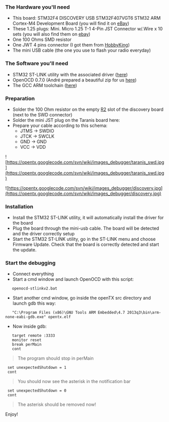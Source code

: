 ### The Hardware you'll need ###

  * This board: STM32F4 DISCOVERY USB STM32F407VGT6 STM32 ARM Cortex-M4 Development Board (you will find it on [eBay](http://cgi.ebay.fr/ws/eBayISAPI.dll?ViewItem&item=151033382663))
  * These 1.25 plugs: Mini. Micro 1.25 T-1 4-Pin JST Connector w/.Wire x 10 sets (you will also find them on [ebay](http://cgi.ebay.fr/ws/eBayISAPI.dll?ViewItem&item=181198791446#ht_3569wt_1031))
  * One 100 Ohms SMD resistor
  * One JWT 4 pins connector (I got them from [HobbyKing](http://www.hobbyking.com/hobbyking/store/uh_viewItem.asp?idProduct=29279))
  * The mini USB cable (the one you use to flash your radio everyday)


### The Software you'll need ###

  * STM32 ST-LINK utility with the associated driver ([here](http://www.st.com/web/en/catalog/tools/PF258168))
  * OpenOCD 0.7.0 (André prepared a beautiful zip for us [here](https://code.google.com/p/opentx/downloads/detail?name=openocd-0.7.0.zip))
  * The GCC ARM toolchain ([here](https://launchpad.net/gcc-arm-embedded/+download))


### Preparation ###

  * Solder the 100 Ohm resistor on the empty [R2](https://code.google.com/p/opentx/source/detail?r=2) slot of the discovery board (next to the SWD connector)
  * Solder the mini JST plug on the Taranis board here:
  * Prepare your cable according to this schema:
    * JTMS -> SWDIO
    * JTCK -> SWCLK
    * GND  -> GND
    * VCC  -> VDD

![https://opentx.googlecode.com/svn/wiki/images_debugger/taranis_swd.jpg](https://opentx.googlecode.com/svn/wiki/images_debugger/taranis_swd.jpg)

![https://opentx.googlecode.com/svn/wiki/images_debugger/discovery.jpg](https://opentx.googlecode.com/svn/wiki/images_debugger/discovery.jpg)

### Installation ###

  * Install the STM32 ST-LINK utility, it will automatically install the driver for the board
  * Plug the board through the mini-usb cable. The board will be detected and the driver correctly setup
  * Start the STM32 ST-LINK utility, go in the ST-LINK menu and choose Firmware Update. Check that the board is correctly detected and start the update.

### Start the debugging ###

  * Connect everything
  * Start a cmd window and launch OpenOCD with this script:
```
   openocd-stlinkv2.bat
```
  * Start another cmd window, go inside the openTX src directory and launch gdb this way:
```
   "C:\Program Files (x86)\GNU Tools ARM Embedded\4.7 2013q3\bin\arm-none-eabi-gdb.exe" opentx.elf
```
  * Now inside gdb:
```
   target remote :3333
   monitor reset
   break perMain
   cont
```
> The program should stop in perMain
```
 set unexpectedShutdown = 1
 cont
```
> You should now see the asterisk in the notification bar
```
 set unexpectedShutdown = 0
 cont
```
> The asterisk should be removed now!

Enjoy!